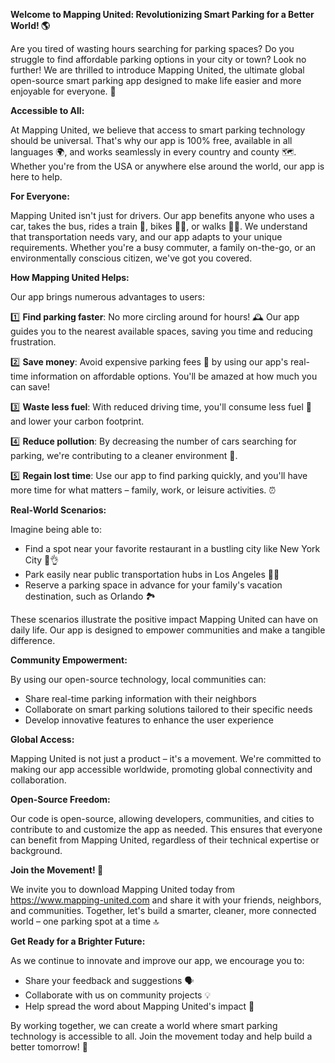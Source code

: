 **Welcome to Mapping United: Revolutionizing Smart Parking for a Better World! 🌎**

Are you tired of wasting hours searching for parking spaces? Do you struggle to find affordable parking options in your city or town? Look no further! We are thrilled to introduce Mapping United, the ultimate global open-source smart parking app designed to make life easier and more enjoyable for everyone. 💪

**Accessible to All:**

At Mapping United, we believe that access to smart parking technology should be universal. That's why our app is 100% free, available in all languages 🌍, and works seamlessly in every country and county 🗺️. Whether you're from the USA or anywhere else around the world, our app is here to help.

**For Everyone:**

Mapping United isn't just for drivers. Our app benefits anyone who uses a car, takes the bus, rides a train 🚂, bikes 🚴‍♂️, or walks 🏃‍♀️. We understand that transportation needs vary, and our app adapts to your unique requirements. Whether you're a busy commuter, a family on-the-go, or an environmentally conscious citizen, we've got you covered.

**How Mapping United Helps:**

Our app brings numerous advantages to users:

1️⃣ **Find parking faster**: No more circling around for hours! 🕰️ Our app guides you to the nearest available spaces, saving you time and reducing frustration.

2️⃣ **Save money**: Avoid expensive parking fees 💸 by using our app's real-time information on affordable options. You'll be amazed at how much you can save!

3️⃣ **Waste less fuel**: With reduced driving time, you'll consume less fuel 🚗 and lower your carbon footprint.

4️⃣ **Reduce pollution**: By decreasing the number of cars searching for parking, we're contributing to a cleaner environment 🌿.

5️⃣ **Regain lost time**: Use our app to find parking quickly, and you'll have more time for what matters – family, work, or leisure activities. ⏰

**Real-World Scenarios:**

Imagine being able to:

* Find a spot near your favorite restaurant in a bustling city like New York City 🍔👌
* Park easily near public transportation hubs in Los Angeles 🚌💨
* Reserve a parking space in advance for your family's vacation destination, such as Orlando 🏞️

These scenarios illustrate the positive impact Mapping United can have on daily life. Our app is designed to empower communities and make a tangible difference.

**Community Empowerment:**

By using our open-source technology, local communities can:

* Share real-time parking information with their neighbors
* Collaborate on smart parking solutions tailored to their specific needs
* Develop innovative features to enhance the user experience

**Global Access:**

Mapping United is not just a product – it's a movement. We're committed to making our app accessible worldwide, promoting global connectivity and collaboration.

**Open-Source Freedom:**

Our code is open-source, allowing developers, communities, and cities to contribute to and customize the app as needed. This ensures that everyone can benefit from Mapping United, regardless of their technical expertise or background.

**Join the Movement! 🚀**

We invite you to download Mapping United today from https://www.mapping-united.com and share it with your friends, neighbors, and communities. Together, let's build a smarter, cleaner, more connected world – one parking spot at a time 🔝

**Get Ready for a Brighter Future:**

As we continue to innovate and improve our app, we encourage you to:

* Share your feedback and suggestions 🗣️
* Collaborate with us on community projects 💡
* Help spread the word about Mapping United's impact 📢

By working together, we can create a world where smart parking technology is accessible to all. Join the movement today and help build a better tomorrow! 🌟